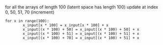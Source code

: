 for all the arrays of length 100 (latent space has length 100)
update at index 0, 50, 51, 70 (increment)

```
for x in range(100):
		x_input[x * 100] = x_input[x * 100] + x
		x_input[(x * 100) + 50] = x_input[(x * 100) + 50] + x
		x_input[(x * 100) + 51] = x_input[(x * 100) + 51] + x
		x_input[(x * 100) + 70] = x_input[(x * 100) + 51] + x
```